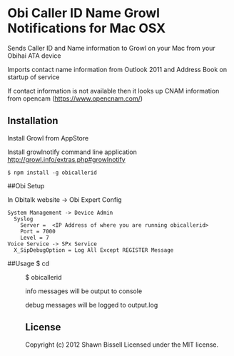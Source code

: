# Obi Caller ID Name Growl Notifications for Mac OSX
Sends Caller ID and Name information to Growl on your Mac from your Obihai ATA device

Imports contact name information from Outlook 2011 and Address Book on startup of service

If contact information is not available then it looks up CNAM information from opencam (https://www.opencnam.com/)


## Installation
Install Growl from AppStore

Install growlnotify command line application http://growl.info/extras.php#growlnotify

    $ npm install -g obicallerid

##Obi Setup

In Obitalk website -> Obi Expert Config

    System Management -> Device Admin
      Syslog
        Server =  <IP Address of where you are running obicallerid>
        Port = 7000
        Level = 7
    Voice Service -> SPx Service
      X_SipDebugOption = Log All Except REGISTER Message

##Usage
    $ cd <dir of your choice>
    $ obicallerid

info messages will be output to console

debug messages will be logged to output.log

## License
Copyright (c) 2012 Shawn Bissell
Licensed under the MIT license.